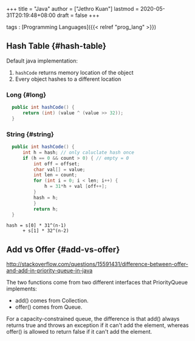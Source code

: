 +++
title = "Java"
author = ["Jethro Kuan"]
lastmod = 2020-05-31T20:19:48+08:00
draft = false
+++

tags
: [Programming Languages]({{< relref "prog_lang" >}})

## Hash Table {#hash-table}

Default java implementation:

1.  `hashCode` returns memory location of the object
2.  Every object hashes to a different location

### Long {#long}

```java
  public int hashCode() {
      return (int) (value ^ (value >> 32));
  }
```

### String {#string}

```java
  public int hashCode() {
      int h = hash; // only caluclate hash once
      if (h == 0 && count > 0) { // empty = 0
          int off = offset;
          char val[] = value;
          int len = count;
          for (int i = 0; i < len; i++) {
              h = 31*h + val [off++];
          }
          hash = h;
          }
          return h;
  }
```

```nil
hash = s[0] * 31^(n-1)
      + s[1] * 32^(n-2)
```

## Add vs Offer {#add-vs-offer}

<http://stackoverflow.com/questions/15591431/difference-between-offer-and-add-in-priority-queue-in-java>

The two functions come from two different interfaces that
PriorityQueue implements:

- add() comes from Collection.
- offer() comes from Queue.

For a capacity-constrained queue, the difference is that add() always
returns true and throws an exception if it can't add the element,
whereas offer() is allowed to return false if it can't add the
element.
